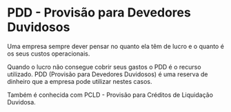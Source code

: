 # PDD - Provisão para Devedores Duvidosos

Uma empresa sempre dever pensar no quanto ela têm de lucro e o quanto é os seus custos operacionais.

Quando o lucro não consegue cobrir seus gastos o PDD é o recurso utilizado. PDD (Provisão para Devedores Duvidosos) é uma reserva de dinheiro que a empresa pode utilizar nestes casos.

Também é conhecida com PCLD - Provisão para Créditos de Liquidação Duvidosa. 